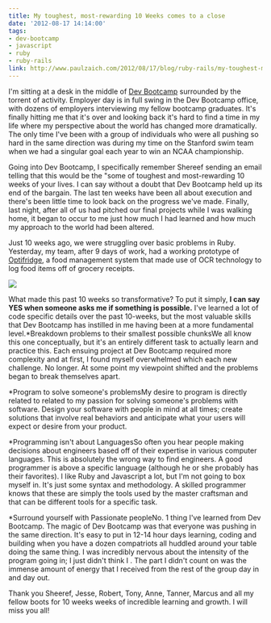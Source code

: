 ```yaml
---
title: My toughest, most-rewarding 10 Weeks comes to a close
date: '2012-08-17 14:14:00'
tags:
- dev-bootcamp
- javascript
- ruby
- ruby-rails
link: http://www.paulzaich.com/2012/08/17/blog/ruby-rails/my-toughest-most-rewarding-10-weeks-comes-to-a-close/
---
```


I'm sitting at a desk in the middle of 
[Dev Bootcamp](http://devbootcamp.com/) surrounded by the torrent of activity. Employer day is in full swing in the Dev Bootcamp office, with dozens of employers interviewing my fellow bootcamp graduates. It's finally hitting me that it's over and looking back it's hard to find a time in my life where my perspective about the world has changed more dramatically. The only time I've been with a group of individuals who were all pushing so hard in the same direction was during my time on the Stanford swim team when we had a singular goal each year to win an NCAA championship.

Going into Dev Bootcamp, I specifically remember Shereef sending an email telling that this would be the 
"some of toughest and most-rewarding 10 weeks of your lives. I can say without a doubt that Dev Bootcamp held up its end of the bargain. The last ten weeks have been all about execution and there's been little time to look back on the progress we've made. Finally, last night, after all of us had pitched our final projects while I was walking home, it began to occur to me just how much I had learned and how much my approach to the world had been altered. 

Just 10 weeks ago, we were struggling over basic problems in Ruby. Yesterday, my team, after 9 days of work, had a working prototype of 
[Optifridge](http://www.optifridge.com), a food management system that made use of OCR technology to log food items off of grocery receipts.


![](http://www.paulzaich.com/wp-content/uploads/2012/08/Screen-Shot-2012-08-17-at-12.52.33-PM-532x560.png)

What made this past 10 weeks so transformative? To put it simply, 
**I can say YES when someone asks me if something is possible.**
 I've learned a lot of code specific details over the past 10-weeks, but the most valuable skills that Dev Bootcamp has instilled in me having been at a more fundamental level.*Breakdown problems to their smallest possible chunksWe all know this one conceptually, but it's an entirely different task to actually learn and practice this. Each ensuing project at Dev Bootcamp required more complexity and at first, I found myself overwhelmed which each new challenge. No longer. At some point my viewpoint shifted and the problems began to break themselves apart.

	
*Program to solve someone's problemsMy desire to program is directly related to related to my passion for solving someone's problems with software. Design your software with people in mind at all times; create solutions that involve real behaviors and anticipate what your users will expect or desire from your product.

	
*Programming isn't about LanguagesSo often you hear people making decisions about engineers based off of their expertise in various computer languages. This is absolutely the wrong way to find engineers. A good programmer is above a specific language (although he or she probably has their favorites). I like Ruby and Javascript a lot, but I'm not going to box myself in. It's just some syntax and methodology. A skilled programmer knows that these are simply the tools used by the master craftsman and that can be different tools for a specific task.

	
*Surround yourself with Passionate peopleNo. 1 thing I've learned from Dev Bootcamp. The magic of Dev Bootcamp was that everyone was pushing in the same direction. It's easy to put in 12-14 hour days learning, coding and building when you have a dozen compatriots all huddled around your table doing the same thing. I was incredibly nervous about the intensity of the program going in; I just didn't think I . The part I didn't count on was the immense amount of energy that I received from the rest of the group day in and day out.


Thank you Sheeref, Jesse, Robert, Tony, Anne, Tanner, Marcus and all my fellow boots for 10 weeks weeks of incredible learning and growth. I will miss you all!
